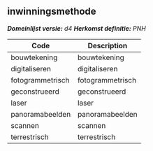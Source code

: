 ## inwinningsmethode

*__Domeinlijst versie:__ d4*
*__Herkomst definitie:__ PNH*

|__Code__ |__Description__	|
|	---	|	---	|
| bouwtekening | bouwtekening |
| digitaliseren | digitaliseren |
| fotogrammetrisch | fotogrammetrisch |
| geconstrueerd | geconstrueerd |
| laser | laser |
| panoramabeelden | panoramabeelden |
| scannen | scannen |
| terrestrisch | terrestrisch |